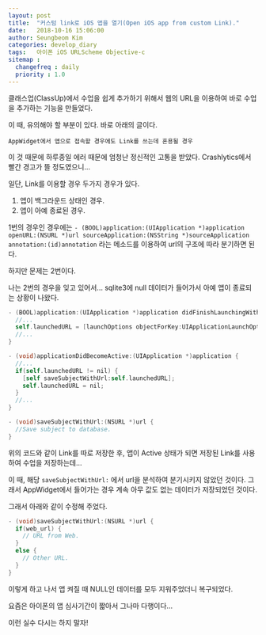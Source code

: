 ```yaml
---
layout: post
title:  "커스텀 link로 iOS 앱을 열기(Open iOS app from custom Link)."
date:   2018-10-16 15:06:00
author: Seungbeom Kim
categories: develop_diary
tags:	아이폰 iOS URLScheme Objective-c
sitemap :
  changefreq : daily
  priority : 1.0
---
```


클래스업(ClassUp)에서 수업을 쉽게 추가하기 위해서 웹의 URL을 이용하여 바로 수업을 추가하는 기능을 만들었다.

이 때, 유의해야 할 부분이 있다. 바로 아래의 글이다.

    AppWidget에서 앱으로 접속할 경우에도 Link를 쓰는데 혼용될 경우

이 것 때문에 하루종일 에러 때문에 엄청난 정신적인 고통을 받았다.
Crashlytics에서 빨간 경고가 뜰 정도였으니...

일단, Link를 이용할 경우 두가지 경우가 있다.
1. 앱이 백그라운드 상태인 경우.
2. 앱이 아예 종료된 경우.

1번의 경우인 경우에는 `- (BOOL)application:(UIApplication *)application openURL:(NSURL *)url sourceApplication:(NSString *)sourceApplication annotation:(id)annotation` 라는 메소드를 이용하여 url의 구조에 따라 분기하면 된다.

하지만 문제는 2번이다.

나는 2번의 경우을 잊고 있어서... sqlite3에 null 데이터가 들어가서 아예 앱이 종료되는 상황이 나왔다.

```Objective-c
- (BOOL)application:(UIApplication *)application didFinishLaunchingWithOptions:(NSDictionary *)launchOptions {
  //...
  self.launchedURL = [launchOptions objectForKey:UIApplicationLaunchOptionsURLKey];
  //...
}

- (void)applicationDidBecomeActive:(UIApplication *)application {
  //...
  if(self.launchedURL != nil) {
    [self saveSubjectWithUrl:self.launchedURL];
    self.launchedURL = nil;
  }
  //...
}

- (void)saveSubjectWithUrl:(NSURL *)url {
  //Save subject to database.
}
```

위의 코드와 같이 Link를 따로 저장한 후, 앱이 Active 상태가 되면 저장된 Link를 사용하여 수업을 저장하는데...

이 때, 해당 `saveSubjectWithUrl:` 에서 url을 분석하여 분기시키지 않았던 것이다. 그래서 AppWidget에서 들어가는 경우 계속 아무 값도 없는 데이터가 저장되었던 것이다.

그래서 아래와 같이 수정해 주었다.

```Objective-c
- (void)saveSubjectWithUrl:(NSURL *)url {
  if(web_url) {
    // URL from Web.
  }
  else {
    // Other URL.
  }
}
```

이렇게 하고 나서 앱 켜질 때 NULL인 데이터를 모두 지워주었더니 복구되었다.

요즘은 아이폰의 앱 심사기간이 짧아서 그나마 다행이다...

이런 실수 다시는 하지 말자!

